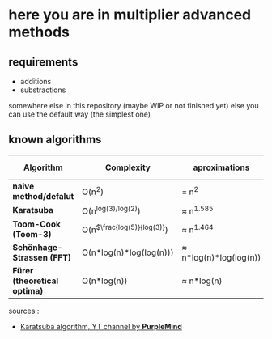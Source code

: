 
# here you are in multiplier advanced methods

## requirements 

- additions
- substractions

somewhere else in this repository
(maybe WIP or not finished yet)
 else you can use the default way (the simplest one)

## known algorithms

| **Algorithm**                  | **Complexity**                    | **aproximations**        |**implentation link**|
|--------------------------------|-----------------------------------|--------------------------|---------------------|
| **naive method/defalut**       | O(n<sup>2</sup>)                  | = n<sup>2</sup>          |soon                 |
| **Karatsuba**                  | O(n<sup>log(3)/log(2)</sup>)               | ≈ n<sup>1.585</sup>      |soon                 |
| **Toom-Cook (Toom-3)**         | O(n<sup>$\frac{log(5)}{log(3)}</sup>)               | ≈ n<sup>1.464</sup>      |soon                 |
| **Schönhage-Strassen (FFT)**   | O(n\*log(n)\*log(log(n)))         | ≈ n\*log(n)\*log(log(n)) |soon                 |
| **Fürer (theoretical optima)** | O(n\*log(n))                      | ≈ n\*log(n)              |soon                 |

sources : 

- [Karatsuba algorithm, YT channel by __PurpleMind__](https://www.youtube.com/watch?v=AMl6EJHfUWo)

<!--end page-->

